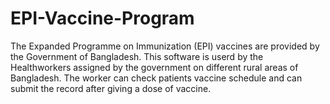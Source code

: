 # EPI-Vaccine-Program
The Expanded Programme on Immunization (EPI) vaccines are provided by the Government of Bangladesh. This software is userd by the Healthworkers assigned by the government on different rural areas of Bangladesh. The worker can check patients vaccine schedule and can submit the record after giving a dose of vaccine. 
